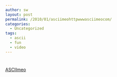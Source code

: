 ```yaml
---
author: sw
layout: post
permalink: /2010/01/asciimeohttpwwwasciimeocom/
categories:
  - Uncategorized
tags:
  - ascii
  - fun
  - video
---
```

# 

[ASCIImeo][1]

 [1]: http://www.asciimeo.com/